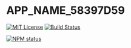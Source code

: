 # __APP_NAME_58397D59__

[![MIT License](https://img.shields.io/badge/license-mit-green.svg?style=flat-square)](https://opensource.org/licenses/MIT)
[![Build Status](https://travis-ci.org/__TRAVIS_USER_2757E647__/__APP_NAME_58397D59__.svg?branch=master)](https://travis-ci.org/__TRAVIS_USER_2757E647__/__APP_NAME_58397D59__
)

[![NPM status](https://nodei.co/npm/__APP_NAME_58397D59__.png?downloads=true&stars=true)](https://npmjs.org/package/__APP_NAME_58397D59__
)
